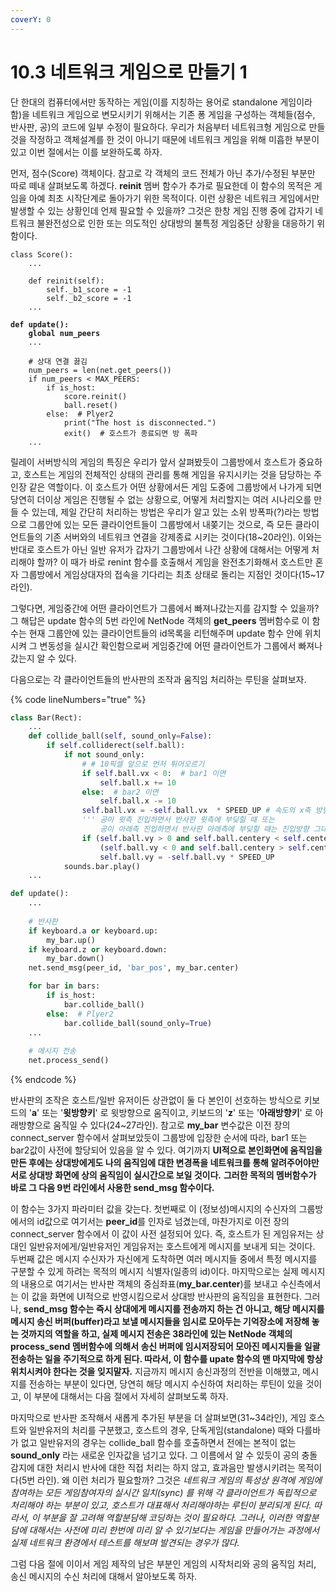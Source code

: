 ```yaml
---
coverY: 0
---
```


# 10.3 네트워크 게임으로 만들기 1

단 한대의 컴퓨터에서만 동작하는 게임(이를 지칭하는 용어로 standalone 게임이라 함)을 네트워크 게임으로 변모시키기 위해서는 기존 퐁 게임을 구성하는 객체들(점수, 반사판, 공)의 코드에 일부 수정이 필요하다. 우리가 처음부터 네트워크형 게임으로 만들 것을 작정하고 객체설계를 한 것이 아니기 때문에 네트워크 게임을 위해 미흡한 부분이 있고 이번 절에서는 이를 보완하도록 하자.&#x20;

먼저, 점수(Score) 객체이다. 참고로 각 객체의 코드 전체가 아닌 추가/수정된 부분만 따로 떼내 살펴보도록 하겠다. **reinit** 멤버 함수가 추가로 필요한데 이 함수의 목적은 게임을 아예 최초 시작단계로 돌아가기 위한 목적이다. 이런 상황은 네트워크 게임에서만 발생할 수 있는 상황인데 언제 필요할 수 있을까?  그것은 한창 게임 진행 중에 갑자기 네트워크 불완전성으로 인한 또는 의도적인 상대방의 불특정 게임중단 상황을 대응하기 위함이다.&#x20;

<pre class="language-python" data-line-numbers><code class="lang-python">class Score():
    ...
    
    def reinit(self):
        self._b1_score = -1
        self._b2_score = -1
    ...
<strong>
</strong><strong>def update():
</strong><strong>    global num_peers
</strong>    ...   
    
    # 상대 연결 끓김
    num_peers = len(net.get_peers())
    if num_peers &#x3C; MAX_PEERS:
        if is_host:
            score.reinit()
            ball.reset()
        else:  # Plyer2 
            print("The host is disconnected.")
            exit()  # 호스트가 종료되면 방 폭파
    ...
</code></pre>

릴레이 서버방식의 게임의 특징은 우리가 앞서 살펴봤듯이 그룹방에서 호스트가 중요하고, 호스트는 게임의 전체적인 상태의 관리를 통해 게임을 유지시키는 것을 담당하는 주인장 같은 역할이다. 이 호스트가 어떤 상황에서든 게임 도중에 그룹방에서 나가게 되면 당연히 더이상 게임은 진행될 수 없는 상황으로, 어떻게 처리할지는 여러 시나리오를 만들 수 있는데, 제일 간단히 처리하는 방법은 우리가 알고 있는 소위 방폭파(?)라는 방법으로 그룹안에 있는 모든 클라이언트들이 그룹방에서 내쫒기는 것으로, 즉 모든 클라이언트들의 기존 서버와의 네트워크 연결을 강제종료 시키는 것이다(18\~20라인). 이와는 반대로 호스트가 아닌 일반 유저가 갑자기 그룹방에서 나간 상황에 대해서는 어떻게 처리해야 할까? 이 때가 바로 renint 함수를 호출해서 게임을 완전초기화해서 호스트만 혼자 그룹방에서 게임상대자의 접속을 기다리는 최초 상태로 돌리는 지점인 것이다(15\~17라인).

그렇다면, 게임중간에 어떤 클라이언트가 그룹에서 빠져나갔는지를 감지할 수 있을까? 그 해답은 update 함수의 5번 라인에 NetNode 객체의 **get\_peers** 멤버함수로 이 함수는 현재 그룹안에 있는 클라이언트들의 id목록을 리턴해주며 update 함수 안에 위치시켜 그 변동성을 실시간 확인함으로써 게임중간에 어떤 클라이언트가 그룹에서 빠져나갔는지 알 수 있다.

다음으로는 각 클라이언트들의 반사판의 조작과 움직임 처리하는 루틴을 살펴보자.&#x20;

{% code lineNumbers="true" %}
```python
class Bar(Rect):
    ...
    def collide_ball(self, sound_only=False):
        if self.colliderect(self.ball):
            if not sound_only:
                # # 10픽셀 앞으로 먼저 튀어오르기
                if self.ball.vx < 0:  # bar1 이면
                    self.ball.x += 10
                else:  # bar2 이면
                    self.ball.x -= 10
                self.ball.vx = -self.ball.vx  * SPEED_UP # 속도의 x축 방향을 반대로하기
                ''' 공이 윗측 진입하면서 반사판 윗측에 부딪힐 때 또는
                    공이 아래측 진입하면서 반사판 아래측에 부딪힐 때는 진입방향 그대로 반사 '''
                if (self.ball.vy > 0 and self.ball.centery < self.centery) or \
                    (self.ball.vy < 0 and self.ball.centery > self.centery):
                    self.ball.vy = -self.ball.vy * SPEED_UP
            sounds.bar.play()
    ...

def update():
    ...
    
    # 반사판
    if keyboard.a or keyboard.up:
        my_bar.up()
    if keyboard.z or keyboard.down:
        my_bar.down()
    net.send_msg(peer_id, 'bar_pos', my_bar.center)

    for bar in bars:
        if is_host:
            bar.collide_ball()
        else:  # Plyer2
            bar.collide_ball(sound_only=True)     
    ...
    
    # 메시지 전송  
    net.process_send()
```
{% endcode %}

반사판의 조작은 호스트/일반 유저이든 상관없이 둘 다 본인이 선호하는 방식으로 키보드의 '**a**' 또는 '**윗방향키**' 로 윗방향으로 움직이고, 키보드의 '**z**' 또는 '**아래방향키**' 로 아래방향으로 움직일 수 있다(24\~27라인). 참고로 **my\_bar** 변수값은 이전 장의 connect\_server 함수에서 살펴보았듯이 그룹방에 입장한 순서에 따라, bar1 또는 bar2값이 사전에 할당되어 있음을 알 수 있다. 여기까지 **UI적으로 본인화면에 움직임을 만든 후에는 상대방에게도 나의 움직임에 대한 변경폭을 네트워크를 통해 알려주어야만 서로 상대방 화면에 상의 움직임이 실시간으로 보일 것이다.** **그러한 목적의 멤버함수가 바로 그 다음 9번 라인에서 사용한 send\_msg 함수이다.**&#x20;

이 함수는 3가지 파라미터 값을 갖는다. 첫번째로 이 (정보성)메시지의 수신자의 그룹방에서의 id값으로 여기서는 **peer\_id**를 인자로 넘겼는데, 마찬가지로 이전 장의 connect\_server 함수에서 이 값이 사전 설정되어 있다. 즉, 호스트가 된 게임유저는 상대인 일반유저에게/일반유저인 게임유저는 호스트에게 메시지를 보내게 되는 것이다. 두번째 값은 메시지 수신자가 자신에게 도착하면 여러 메시지들 중에서 특정 메시지를 구분할 수 있게 하려는 목적의 메시지 식별자(일종의 id)이다. 마지막으로는 실제 메시지의 내용으로 여기서는 반사판 객체의 중심좌표(**my\_bar.center**)를 보내고 수신측에서는 이 값을 화면에 UI적으로 반영시킴으로서 상대방 반사판의 움직임을 표현한다. 그러나, **send\_msg 함수는 즉시 상대에게 메시지를 전송까지 하는 건 아니고, 해당 메시지를 메시지 송신 버퍼(buffer)라고 보낼 메시지들을 임시로 모아두는 기억장소에 저장해 놓는 것까지의 역할을 하고, 실제 메시지 전송은 38라인에 있는 NetNode 객체의 process\_send 멤버함수에 의해서 송신 버퍼에 임시저장되어 모아진 메시지들을 일괄 전송하는 일을 주기적으로 하게 된다. 따라서, 이 함수를 upate 함수의 맨 마지막에 항상 위치시켜야 한다는 것을 잊지말자.** 지금까지 메시지 송신과정의 전반을 이해했고, 메시지를 전송하는 부분이 있다면, 당연히 해당 메시지 수신하여 처리하는 루틴이 있을 것이고, 이 부분에 대해서는 다음 절에서 자세히 살펴보도록 하자.

마지막으로 반사판 조작해서 새롭게 추가된 부분을 더 살펴보면(31\~34라인), 게임 호스트와 일반유저의 처리를 구분했고, 호스트의 경우, 단독게임(standalone) 때와 다를바가 없고 일반유저의 경우는 collide\_ball 함수를 호출하면서 전에는 본적이 없는 **sound\_only** 라는 새로운 인자값을 넘기고 있다. 그 이름에서 알 수 있듯이 공의 충돌감지에 대한 처리시 반사에 대한 직접 처리는 하지 않고, 효과음만 발생시키려는 목적이다(5번 라인). 왜 이런 처리가 필요할까? 그것은 _네트워크 게임의 특성상 원격에 게임에 참여하는 모든 게임참여자의 실시간 일치(sync) 를 위해 각 클라이언트가 독립적으로 처리해야 하는 부분이 있고, 호스트가 대표해서 처리해야하는 루틴이 분리되게 된다. 따라서, 이 부분을 잘 고려해 역할분담해 코딩하는 것이 필요하다. 그러나, 이러한 역할분담에 대해서는 사전에 미리 한번에 미리 알 수 있기보다는 게임을 만들어가는 과정에서 실제 네트워크 환경에서 테스트를 해보며 발견되는 경우가 많다._

그럼 다음 절에 이이서 게임 제작의 남은 부분인 게임의 시작처리와 공의 움직임 처리, 송신 메시지의 수신 처리에 대해서 알아보도록 하자.
